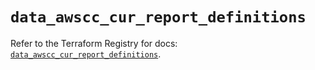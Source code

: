 # `data_awscc_cur_report_definitions`

Refer to the Terraform Registry for docs: [`data_awscc_cur_report_definitions`](https://registry.terraform.io/providers/hashicorp/awscc/0.70.0/docs/data-sources/cur_report_definitions).
